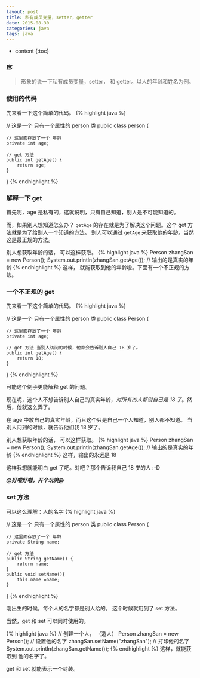 ```yaml
---
layout: post
title: 私有成员变量，setter，getter
date: 2015-08-30 
categories: java
tags: java
---
```


* content
{:toc}

### 序
> 形象的说一下私有成员变量，setter， 和 getter。以人的年龄和姓名为例。

### 使用的代码
先来看一下这个简单的代码。
{% highlight java %}

// 这是一个 只有一个属性的 person 类
public class person {

    // 这里面存放了一个 年龄
    private int age;
     
    // get 方法
    public int getAge() {
        return age;
    }
}
{% endhighlight %}

### 解释一下 get
首先呢，age 是私有的，这就说明，只有自己知道，别人是不可能知道的。

而，如果别人想知道怎么办？ `getAge` 的存在就是为了解决这个问题。这个 get 方法就是为了给别人一个知道的方法。
别人可以通过 `getAge` 来获取他的年龄。当然这是最正规的方法。

别人想获取年龄的话， 可以这样获取。
{% highlight java %}
Person zhangSan = new Person();
System.out.println(zhangSan.getAge());  // 输出的是真实的年龄
{% endhighlight %}
这样， 就能获取到他的年龄啦。下面有一个不正规的方法。

### 一个不正规的 get
先来看一下这个简单的代码。
{% highlight java %}

// 这是一个 只有一个属性的 person 类
public class Person {

    // 这里面存放了一个 年龄
    private int age;
     
    // get 方法 当别人访问的时候，他都会告诉别人自己 18 岁了。
    public int getAge() {
        return 18;
    }
}
{% endhighlight %}

可能这个例子更能解释 get 的问题。

现在呢，这个人不想告诉别人自己的真实年龄，*对所有的人都说自己是 18 了*。然后，他就这么弄了。

在 age 中放自己的真实年龄，而且这个只是自己一个人知道，别人都不知道。
当别人问到的时候，就告诉他们我 18 岁了。

别人想获取年龄的话， 可以这样获取。
{% highlight java %}
Person zhangSan = new Person();
System.out.println(zhangSan.getAge());  // 输出的是真实的年龄
{% endhighlight %}
这样，输出的永远是 18 

这样我想就能明白 get 了吧。对吧？那个告诉我自己 18 岁的人  :-D

_**@好啦好啦，开个玩笑@**_

### set 方法
可以这么理解：人的名字
{% highlight java %}

// 这是一个 只有一个属性的 person 类
public class Person {

    // 这里面存放了一个 年龄
    private String name;
     
    // get 方法 
    public String getName() {
        return name;
    }
    public void setName(){
        this.name =name;
    }
}
{% endhighlight %}

刚出生的时候，每个人的名字都是别人给的。 这个时候就用到了 set 方法。

当然，get 和 set 可以同时使用的。

{% highlight java %}
// 创建一个人， （造人）
Person zhangSan = new Person();
// 设置他的名字
zhangSan.setName("zhangSan");
// 打印他的名字
System.out.println(zhangSan.getName());
{% endhighlight %}
这样，就能获取到 他的名字了。

get 和 set 就能表示一个封装。